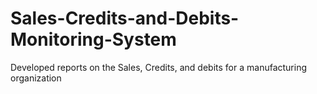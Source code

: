# Sales-Credits-and-Debits-Monitoring-System
Developed reports on the Sales, Credits, and debits for a manufacturing organization
